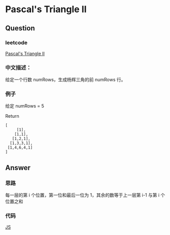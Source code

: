 # Pascal's Triangle II

## Question

### leetcode

[Pascal's Triangle II](https://leetcode.com/problems/pascals-triangle-ii/description/)

### 中文描述：

给定一个行数 numRows，生成杨辉三角的前 numRows 行。

### 例子

给定 numRows = 5

Return

```
[
     [1],
    [1,1],
   [1,2,1],
  [1,3,3,1],
 [1,4,6,4,1]
]
```

## Answer

### 思路

每一层的第 i 个位置，第一位和最后一位为 1，其余的数等于上一层第 i-1 与第 i 个位置之和

### 代码

[JS](./main_01.js)
